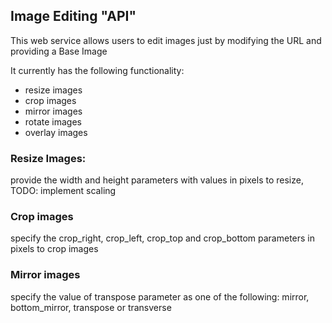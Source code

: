 ## Image Editing "API"

This web service allows users to edit images just by modifying the URL and providing a Base Image

It currently has the following functionality:
* resize images
* crop images
* mirror images
* rotate images
* overlay images

### Resize Images:
provide the width and height parameters with values in pixels to resize, TODO: implement scaling

### Crop images
specify the crop_right, crop_left, crop_top and crop_bottom parameters in pixels to crop images

### Mirror images
specify the value of transpose parameter as one of the following: mirror, bottom_mirror, transpose or transverse
